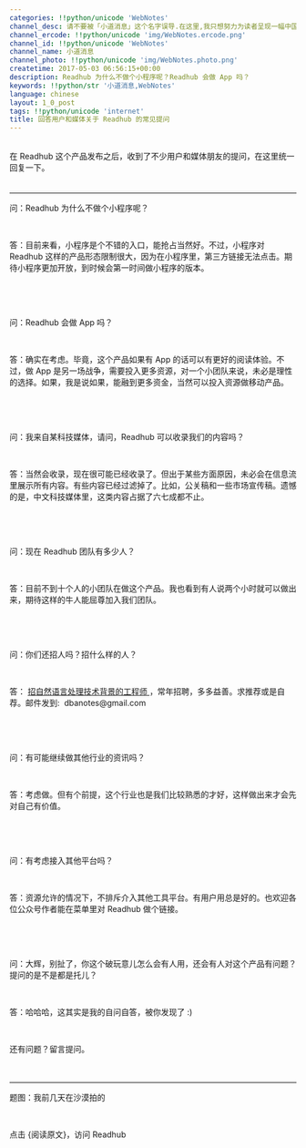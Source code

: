 ```yaml
---
categories: !!python/unicode 'WebNotes'
channel_desc: 请不要被「小道消息」这个名字误导.在这里,我只想努力为读者呈现一幅中国互联网的清明上河图.
channel_ercode: !!python/unicode 'img/WebNotes.ercode.png'
channel_id: !!python/unicode 'WebNotes'
channel_name: 小道消息
channel_photo: !!python/unicode 'img/WebNotes.photo.png'
createtime: 2017-05-03 06:56:15+00:00
description: Readhub 为什么不做个小程序呢？Readhub 会做 App 吗？
keywords: !!python/str '小道消息,WebNotes'
language: chinese
layout: 1_0_post
tags: !!python/unicode 'internet'
title: 回答用户和媒体关于 Readhub 的常见提问
---
```

<div class="rich_media_content" id="js_content">
<p>
<inherit style="display: block;">
<br/>
</inherit>
<inherit style="display: block;">
          在 Readhub 这个产品发布之后，收到了不少用户和媒体朋友的提问，在这里统一回复一下。
         </inherit>
<inherit style="display: block;">
<br/>
</inherit>
<inherit style="display: block;">
</inherit>
</p>
<hr style="font-family: Lato, Helvetica, Arial, freesans, clean, sans-serif; border-right-width: 0px; border-bottom-width: 0px; border-left-width: 0px; border-top-style: solid; border-top-color: rgb(234, 234, 234); height: 1px; margin-top: 1em; margin-bottom: 1em; color: rgb(51, 51, 51); font-size: 15px; white-space: normal;"/>
<p>
         问：Readhub 为什么不做个小程序呢？
        </p>
<p>
<br/>
</p>
<p>
         答：目前来看，小程序是个不错的入口，能抢占当然好。不过，小程序对 Readhub 这样的产品形态限制很大，因为在小程序里，第三方链接无法点击。期待小程序更加开放，到时候会第一时间做小程序的版本。
         <br/>
</p>
<p>
<span class="author-136959">
<br/>
</span>
</p>
<p>
<span class="author-136959">
<br/>
</span>
</p>
<p>
<span class="author-136959">
          问：Readhub 会做 App 吗？
         </span>
</p>
<p>
<inherit style="display: block;">
<br/>
</inherit>
</p>
<p>
<span class="author-136959">
          答：确实在考虑。毕竟，这个产品如果有 App 的话可以有更好的阅读体验。不过，做 App 是另一场战争，需要投入更多资源，对一个小团队来说，未必是理性的选择。如果，我是说如果，能融到更多资金，当然可以投入资源做移动产品。
         </span>
</p>
<p>
<span class="author-136959">
<br/>
</span>
</p>
<p>
<span class="author-136959">
<br/>
</span>
</p>
<p>
<span class="author-136959">
          问：我来自某科技媒体，请问，Readhub 可以收录我们的内容吗？
         </span>
</p>
<p>
<span class="author-136959">
<br/>
</span>
</p>
<p>
<span class="author-136959">
          答：当然会收录，现在很可能已经收录了。但出于某些方面原因，未必会在信息流里展示所有内容。有些内容已经过滤掉了。比如，公关稿和一些市场宣传稿。遗憾的是，中文科技媒体里，这类内容占据了六七成都不止。
         </span>
</p>
<p>
<span class="author-136959">
<br/>
</span>
</p>
<p>
<span class="author-136959">
<br/>
</span>
</p>
<p>
<span class="author-136959">
          问：现在 Readhub 团队有多少人？
         </span>
</p>
<p>
<inherit style="display: block;">
<br/>
</inherit>
</p>
<p>
<span class="author-136959">
          答：目前不到十个人的小团队在做这个产品。我也看到有人说两个小时就可以做出来，期待这样的牛人能屈尊加入我们团队。
         </span>
</p>
<p>
<span class="author-136959">
<br/>
</span>
</p>
<p>
<span class="author-136959">
<br/>
</span>
</p>
<p>
<span class="author-136959">
          问：你们还招人吗？招什么样的人？
         </span>
</p>
<p>
<br/>
</p>
<p>
<span class="author-136959">
          答：
          <a data_ue_src="http://mp.weixin.qq.com/s?__biz=MjM5ODIyMTE0MA==&amp;mid=2650969334&amp;idx=1&amp;sn=0a619568c5dbad1930d1340f71923ac5&amp;chksm=bd3830cd8a4fb9dbdfdeeec87f09235ed377cb3a98cbb6e650dccad7b21664a3a10461de4b26&amp;scene=21#wechat_redirect" href="http://mp.weixin.qq.com/s?__biz=MjM5ODIyMTE0MA==&amp;mid=2650969334&amp;idx=1&amp;sn=0a619568c5dbad1930d1340f71923ac5&amp;chksm=bd3830cd8a4fb9dbdfdeeec87f09235ed377cb3a98cbb6e650dccad7b21664a3a10461de4b26&amp;scene=21#wechat_redirect" target="_blank">
           招自然语言处理技术背景的工程师
          </a>
          ，常年招聘，多多益善。求推荐或是自荐。邮件发到:  dbanotes@gmail.com
         </span>
</p>
<p>
<span class="author-136959">
<br/>
</span>
</p>
<p>
<span class="author-136959">
<br/>
</span>
</p>
<p>
<span class="author-136959">
          问：有可能继续做其他行业的资讯吗？
         </span>
</p>
<p>
<span class="author-136959">
<br/>
</span>
</p>
<p>
<span class="author-136959">
          答：考虑做。但有个前提，这个行业也是我们比较熟悉的才好，这样做出来才会先对自己有价值。
         </span>
</p>
<p>
<span class="author-136959">
<br/>
</span>
</p>
<p>
<span class="author-136959">
<br/>
</span>
</p>
<p>
<span class="author-136959">
          问：有考虑接入其他平台吗？
         </span>
</p>
<p>
<span class="author-136959">
<br/>
</span>
</p>
<p>
<span class="author-136959">
          答：资源允许的情况下，不排斥介入其他工具平台。有用户用总是好的。也欢迎各位公众号作者能在菜单里对 Readhub 做个链接。
         </span>
</p>
<p>
<span class="author-136959">
<br/>
</span>
</p>
<p>
<span class="author-136959">
<br/>
</span>
</p>
<p>
<span class="author-136959">
          问：大辉，别扯了，你这个破玩意儿怎么会有人用，还会有人对这个产品有问题？提问的是不是都是托儿？
         </span>
</p>
<p>
<span class="author-136959">
<br/>
</span>
</p>
<p>
<span class="author-136959">
          答：哈哈哈，这其实是我的自问自答，被你发现了 :)
         </span>
</p>
<p>
<span class="author-136959">
<br/>
</span>
</p>
<p>
         还有问题？留言提问。
        </p>
<p>
<br/>
</p>
<hr style="font-family: Lato, Helvetica, Arial, freesans, clean, sans-serif; border-right-width: 0px; border-bottom-width: 0px; border-left-width: 0px; border-top-style: solid; border-top-color: rgb(234, 234, 234); height: 1px; margin-top: 1em; margin-bottom: 1em; color: rgb(51, 51, 51); font-size: 15px; white-space: normal;"/>
<p>
         题图：我前几天在沙漠拍的
        </p>
<p>
<br/>
</p>
<p>
         点击 {阅读原文}，访问 Readhub
        </p>
</div>